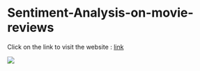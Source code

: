 # Sentiment-Analysis-on-movie-reviews
Click on the link to visit the website : [link](https://sentiment-analysis-on-movie-reviews.streamlit.app/)
<p><img src="(https://drive.google.com/file/d/1Lx01CsKd7PLu2TBypLKuLTJm6Wi66z1Y/view?usp=sharing)"/></p>
